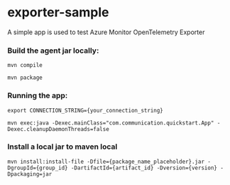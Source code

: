 # exporter-sample
A simple app is used to test Azure Monitor OpenTelemetry Exporter

### Build the agent jar locally:

`mvn compile`

`mvn package`

### Running the app:

```
export CONNECTION_STRING={your_connection_string}
```

`mvn exec:java -Dexec.mainClass="com.communication.quickstart.App" -Dexec.cleanupDaemonThreads=false`

### Install a local jar to maven local

```
mvn install:install-file -Dfile={package_name_placeholder}.jar -DgroupId={group_id} -DartifactId={artifact_id} -Dversion={version} -Dpackaging=jar
```

